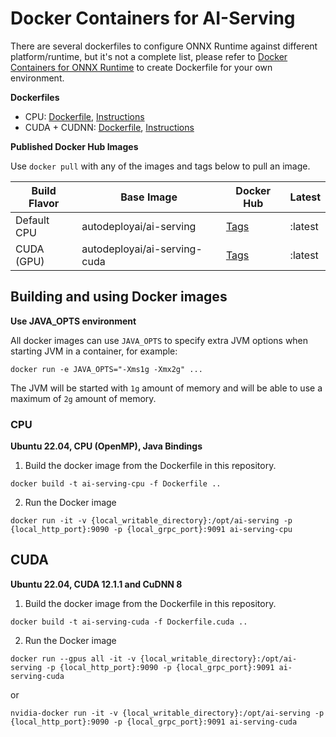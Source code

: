 # Docker Containers for AI-Serving

There are several dockerfiles to configure ONNX Runtime against different platform/runtime, but it's not a complete list, please refer to [Docker Containers for ONNX Runtime](https://github.com/microsoft/onnxruntime/tree/master/dockerfiles) to create Dockerfile for your own environment.

**Dockerfiles**
- CPU: [Dockerfile](Dockerfile), [Instructions](#cpu)
- CUDA + CUDNN: [Dockerfile](Dockerfile.cuda), [Instructions](#cuda)

**Published Docker Hub Images**

Use `docker pull` with any of the images and tags below to pull an image.

| Build Flavor      | Base Image              | Docker Hub                                                         | Latest        |
|-------------------|------------------------ |--------------------------------------------------------------------|---------------|
| Default CPU       | autodeployai/ai-serving | [Tags](https://hub.docker.com/r/autodeployai/ai-serving/tags)                                                     | :latest       |
| CUDA (GPU)        | autodeployai/ai-serving-cuda | [Tags](https://hub.docker.com/r/autodeployai/ai-serving-cuda/tags) | :latest   |

## Building and using Docker images
**Use JAVA_OPTS environment**

All docker images can use `JAVA_OPTS` to specify extra JVM options when starting JVM in a container, for example:
```
docker run -e JAVA_OPTS="-Xms1g -Xmx2g" ...
```
The JVM will be started with `1g` amount of memory and will be able to use a maximum of `2g` amount of memory.


### CPU
**Ubuntu 22.04, CPU (OpenMP), Java Bindings**

1. Build the docker image from the Dockerfile in this repository.
```
docker build -t ai-serving-cpu -f Dockerfile ..
```

2. Run the Docker image
```
docker run -it -v {local_writable_directory}:/opt/ai-serving -p {local_http_port}:9090 -p {local_grpc_port}:9091 ai-serving-cpu
```

## CUDA
**Ubuntu 22.04, CUDA 12.1.1 and CuDNN 8**

1. Build the docker image from the Dockerfile in this repository.
```
docker build -t ai-serving-cuda -f Dockerfile.cuda ..
```

2. Run the Docker image
```
docker run --gpus all -it -v {local_writable_directory}:/opt/ai-serving -p {local_http_port}:9090 -p {local_grpc_port}:9091 ai-serving-cuda
```
or
```
nvidia-docker run -it -v {local_writable_directory}:/opt/ai-serving -p {local_http_port}:9090 -p {local_grpc_port}:9091 ai-serving-cuda
```


